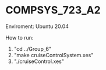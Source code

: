 # COMPSYS_723_A2

Enviroment: Ubuntu 20.04

How to run: 
1. "cd ../Group_6"
2. "make cruiseControlSystem.xes"
3. "./cruiseControl.xes"
